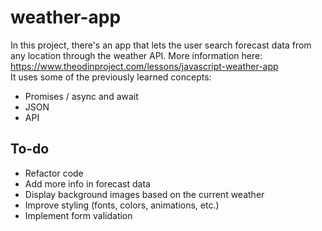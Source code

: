 # weather-app

In this project, there's an app that lets the user search forecast data from any location through the weather API. More information here: https://www.theodinproject.com/lessons/javascript-weather-app
<br>
It uses some of the previously learned concepts:

- Promises / async and await
- JSON
- API

## To-do

- Refactor code
- Add more info in forecast data
- Display background images based on the current weather
- Improve styling (fonts, colors, animations, etc.)
- Implement form validation
